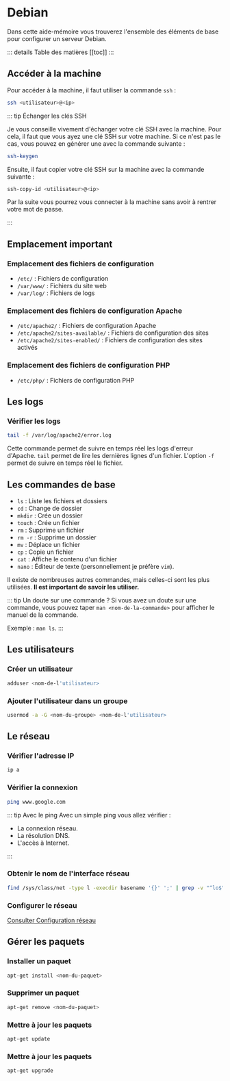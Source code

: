 # Debian

Dans cette aide-mémoire vous trouverez l'ensemble des éléments de base pour configurer un serveur Debian.

::: details Table des matières
[[toc]]
:::

## Accéder à la machine

Pour accéder à la machine, il faut utiliser la commande `ssh` :

```bash
ssh <utilisateur>@<ip>
```

::: tip Échanger les clés SSH

Je vous conseille vivement d'échanger votre clé SSH avec la machine. Pour cela, il faut que vous ayez une clé SSH sur votre machine. Si ce n'est pas le cas, vous pouvez en générer une avec la commande suivante :

```bash
ssh-keygen
```

Ensuite, il faut copier votre clé SSH sur la machine avec la commande suivante :

```bash
ssh-copy-id <utilisateur>@<ip>
```

Par la suite vous pourrez vous connecter à la machine sans avoir à rentrer votre mot de passe.

:::

## Emplacement important

### Emplacement des fichiers de configuration

- `/etc/` : Fichiers de configuration
- `/var/www/` : Fichiers du site web
- `/var/log/` : Fichiers de logs

### Emplacement des fichiers de configuration Apache

- `/etc/apache2/` : Fichiers de configuration Apache
- `/etc/apache2/sites-available/` : Fichiers de configuration des sites
- `/etc/apache2/sites-enabled/` : Fichiers de configuration des sites activés

### Emplacement des fichiers de configuration PHP

- `/etc/php/` : Fichiers de configuration PHP

## Les logs

### Vérifier les logs

```bash
tail -f /var/log/apache2/error.log
```

Cette commande permet de suivre en temps réel les logs d'erreur d'Apache. `tail` permet de lire les dernières lignes d'un fichier. L'option `-f` permet de suivre en temps réel le fichier.

## Les commandes de base

- `ls` : Liste les fichiers et dossiers
- `cd` : Change de dossier
- `mkdir` : Crée un dossier
- `touch` : Crée un fichier
- `rm` : Supprime un fichier
- `rm -r` : Supprime un dossier
- `mv` : Déplace un fichier
- `cp` : Copie un fichier
- `cat` : Affiche le contenu d'un fichier
- `nano` : Éditeur de texte (personnellement je préfère `vim`).

Il existe de nombreuses autres commandes, mais celles-ci sont les plus utilisées. **Il est important de savoir les utiliser.**

::: tip Un doute sur une commande ?
Si vous avez un doute sur une commande, vous pouvez taper `man <nom-de-la-commande>` pour afficher le manuel de la commande. 

Exemple : `man ls`.
:::

## Les utilisateurs

### Créer un utilisateur

```bash
adduser <nom-de-l'utilisateur>
```

### Ajouter l'utilisateur dans un groupe

```bash
usermod -a -G <nom-du-groupe> <nom-de-l'utilisateur>
```

## Le réseau

### Vérifier l'adresse IP

```bash
ip a
```

### Vérifier la connexion

```bash
ping www.google.com
```

::: tip Avec le ping
Avec un simple ping vous allez vérifier :

- La connexion réseau.
- La résolution DNS.
- L'accès à Internet.

:::

### Obtenir le nom de l'interface réseau

```bash
find /sys/class/net -type l -execdir basename '{}' ';' | grep -v "^lo$"
```

### Configurer le réseau

[Consulter Configuration réseau](/cheatsheets/serveur/debian-reseau.md)

## Gérer les paquets

### Installer un paquet

```bash
apt-get install <nom-du-paquet>
```

### Supprimer un paquet

```bash
apt-get remove <nom-du-paquet>
```

### Mettre à jour les paquets

```bash
apt-get update
```

### Mettre à jour les paquets

```bash
apt-get upgrade
```
